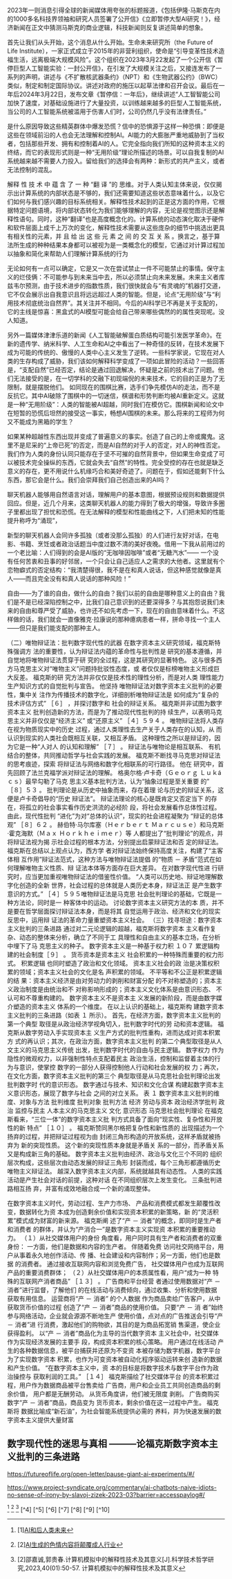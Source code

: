 2023年一则消息引得全球的新闻媒体用夸张的标题报道，《包括伊隆·马斯克在内的1000多名科技界领袖和研究人员签署了公开信》《立即暂停大型AI研究！》，经济新闻在正文中猜测马斯克的商业逻辑，科技新闻则反复讲述简单的想象。

首先让我们从头开始，这个消息从什么开始。生命未来研究所（the Future of Life Institute），一家正式成立于2015年的非营利组织，使命是“引导变革性技术造福生活，远离极端大规模风险”。这个组织在2023年3月22发起了一个公开信《暂停巨型人工智能实验：一封公开信》，在引发了大规模关注之后，又接连发布了一系列的声明，讲述与《不扩散核武器条约》（NPT）和《生物武器公约》（BWC）类似，制定和制定国际协议。讲述对政府的施压以起草法律和召开会议。最后在一年后2024年3月22日，发布文章《暂停信：一年后》，继续讲述“人工智智能公司加快了速度，对基础设施进行了大量投资，以训练越来越多的巨型人工智能系统，当公司的人工智能系统被滥用于伤害人们时，公司仍然几乎没有法律责任。”




是什么原因导致这些精英群体中爆发恐慌？信中的恐惧源于这样一种恐惧：即便是这些在领域前沿的人也会无法理解和控制AI。AI能力的大膨胀严重地威胁到了当权者，包括那些开发、拥有和控制着AI的人。它完全指向我们所知的这种资本主义的终结，而它的表现形式则是一种“无用阶级”理论所描述的场景。可以自我复制的AI系统越来越不需要人力投入。留给我们的选择会有两种：新形式的共产主义，或者无法控制的混乱。

解释 性 技 术 中 蕴 含 了 一 种 “翻 译 ”的 思维。对于人类认知主体来说，仅仅揭示出计算系统的内部状态是不够的，我们还需要知道这些状态意味着什么，以及它们如何与我们感兴趣的目标系统相关。解释性技术起到的正是这方面的作用，它根据特定问题语境，将内部状态转化为我们能够理解的内容，无论是视觉图示还是解释性语句。同时，这种“翻译”也是高度概念化的。计算系统的动态演化取决于硬件和软件层面上成千上万次的变化，解释性技术需要从这些庞杂的细节中挑选出更具有相关性的元素，并 且 给 出 这 些 元 素 之 间 的 交 互 关 系 。换言之，基于算法所生成的种种结果本身都可以被视为是一类概念化的模型，它通过对计算过程加以抽象和简化来帮助人们理解计算系统的行为

无论如何有一点可以确定，它是又一次在尝试禁止一件不可能禁止的事情。保守主义的烂伎俩：不可能参与到未来当中去，所以必须禁止向未来发展。未来主义者库兹韦尔预测，由于技术进步的指数性质，我们很快就会与“有灵魂的”机器打交道，它不仅会展示出自我意识且将远远超过人类的智能。但是，论点“无用阶级”与“利用技术彻底统治自然界”。其关注并不相同。今后的AI科学已不再是关于支配的，它的主线是惊喜：黑盒式的AI模型可能会给自己带来哪些偶然的的属性突现呢。没人知道。

另外一篇媒体津津乐道的新闻《人工智能破解蛋白质结构可能引发医学革命》。在新的遗传学、纳米科学、人工生命和AI之中看出了一种奇怪的反转，在技术发展下成为可能的传统的、傲慢的人类中心主义发生了逆转。一些科学家说，它现在对人类的生存构成了威胁，我们该如何解释科学变成了一项如此冒险的活动？一些回答是，“支配自然”已经否定，结论是通过回退解决，怀疑是之前的技术出了问题。他们无法接受的是，在一切学科的交融下初现端倪的未来技术，它的目的正是为了无限制，就是摆脱他们。
如同现在的围棋比赛，选手们争先模仿AI的走法，而不是反抗它。其中AI破除了围棋中的一切迷信，棋谱和形势判断均被AI重新定义。这就是一种“无用阶级”：人类的智能被AI超越，同时我们在模仿它。围棋新闻和论文中在短暂的恐慌后坦然的接受这一事实，畅想AI围棋的未来。那么将来的工程师为何又不能成为黑箱的学生？

如果某种超越性东西出现并变成了普遍意义的事实。创造了自己的上帝或魔鬼。这里不是尼采的“上帝已死”的否定，而是AI自然的对于人的否定，对人的神性否定。我们作为人类的身份认同只能存在于坚不可摧的自然背景中，但如果生命变成了可以被技术完全操纵的东西，它就会失去“自然”的特性。完全受控的存在也就是缺乏意义的存在，更不用说什么机缘巧合和美好奇迹了。问题在于，假如还能剩下什么东西，那它会是什么。我们会崇拜我们自己创造出来的AI吗？










聊天机器人能够用自然语言对话，理解用户的基本意图，根据预设规则和数据提供回应。但是，近几个月来，这类聊天机器人的能力得到了极大的增强，导致许多圈子里都出现了担忧和恐慌。在无法解释的模型和性能曲线之下，人们把未知的性能提升称呼为“涌现”，


新型的聊天机器人会同许多孤独（或者没那么孤独）的人们进行友好对话，在电影、书籍、烹饪或者政治话题当中度过数不清的美好夜晚。借用一下我从前用过的一个老比喻：人们得到的会是AI版的“无咖啡因咖啡”或者“无糖汽水”—— 一个没有任何苦衷和丑事的好邻居，一个只会让自己适应人之需求的大他者。这里就有个恋物癖式的否定结构：“我清楚得很，我不是在和真人说话，但这种感觉就像是真人——而且完全没有和真人说话的那种风险！”

自由——为了谁的自由，做什么的自由？我们以前的自由是哪种意义上的自由？我们是不是已经深陷控制之中，比我们自己意识到的还要深得多？与其抱怨说我们未来的自由和尊严受了威胁，也许还不如先考虑一下，现在的自由意味着什么。不这样做的话，我们就会一直像雅克·拉康说的那种癔病患者一样，拼命寻找一个主人——但只是我们能支配的那种主人。





（二）唯物辩证法：批判数字现代性的武器
在数字资本主义研究领域，福克斯特殊强调方
法的重要性，认为辩证法内蕴的革命性与批判性是
研究的基本遵循，并自觉地将唯物辩证法贯穿于研
究的全过程，这是其研究的显著特色。 这与很多西
方马克思主义对“唯物主义”问题持批驳性态度，或
者仅仅是标榜唯物主义形成巨大反差。 福克斯的研
究方法并非仅仅是技术性的理性分析，而是对人类
理性能力生产知识方式的自觉批判与宣告。 他坚持
唯物辩证法对数字资本主义批判的必要性，集中关
注作为传播技术的数字化，详细剖析唯物辩证法是
如何成为“复杂的技术评估方式”
［６］
，并探讨数字和
社会的辩证关系。 福克斯并非试图为数字资本主义
批判创造新的方法，而是为了推动现代性批判的持
续生产，以表明马克思主义并非仅仅是“经济主义”
或“还原主义”
［４］５９４
。
唯物辩证法将人类存在视为物质现实中的历史
过程，通过人类理性去生产关于人类存在的认知，从
而认识到现实的人类社会既相互关联，又相互矛盾。
这种理性之所以是辩证的，因为它是一种“人对人
的认知和理解”
［７］
。 辩证法与唯物论是相互联系、
有机结合的整体，共同推动哲学与社会实践的发展。
福克斯不断找寻马克思对辩证法的思考痕迹，探索
将辩证法与网络和数字化相联系的可行路径。 他在
研究中，首先回顾了法兰克福学派对辩证法的理解。
格奥尔格·卢卡奇（Ｇｅｏｒｇ Ｌｕｋáｃｓ）最早勾勒了马克
思主义基本批判方法，认为“抽象过程是至关重要
的”
［８］５３
。 批判理论是从历史中抽象而来，存在着理
论与历史的辩证关系，这便是卢卡奇倡导的“历史
辩证法”。 辩证法理论的核心是既肯定又否定当下
的存在，将孤立的社会事实看作历史洪流的必经阶
段，将社会发展看作总体性过程。 由此，现代性批判
“进化”为对“总体的认识”，现实的社会进程凝聚为
“辩证的总体观”
［８］６２
。 赫伯特·马尔库塞（Ｈｅｒｂｅｒｔ
Ｍａｒｃｕｓｅ）和马克斯·霍克海默（Ｍａｘ Ｈｏｒｋｈｅｉｍｅｒ）等
人都提出了“批判理论”的观点，并将辩证法视为揭
示社会过程的根本方法，分别提出启蒙辩证法和否
定的辩证法。 福克斯在总结以上观点认为，西方学
者对辩证法始终保持高度关注，构建了“主客体相
互作用”辩证法范式，这种方法与唯物辩证法提倡
的“物质 － 矛盾”范式在如何理解唯物主义性质、辩
证法本体等方面存在巨大差异。 在对数字现代性进
行研究时，应当更加重视唯物辩证法的借鉴性价值。
“人类可以历史地、辩证地理解数字化创造的全新
世界，社会过程的总体就是人类历史本身，辩证法正
是产生数字意识的方式。”
［４］５９５唯物辩证法是马克思
社会批判理论的基础，它既是一种方法论，同时是一
种客体中的运动。 讨论数字资本主义研究方法的本
质，并不是要在哲学层面探讨辩证法本身，而是将其
自觉运用于政治、经济和文化的现实反思中，运用辩
证法的革命力量重塑资本主义社会。
（三）找寻坦途：数字资本主义批判的三条进路
通过对二元论逻辑的超越，福克斯将数字资本
主义看作复杂、动态的整体来分析，确立了不同于工
具理性和自由主义的基本立场，在分析中埋下了马
克思主义的种子。 数字资本主义是一种基于权力积
１０７
累逻辑构建的社会制度［９］
。 货币资本是资本主义
社会积累的一种特殊而重要的权力形式。 积累逻辑
也同时塑造了政治和文化领域。 资本主义社会的政
治是决策权积累的领域；资本主义社会的文化是名
声积累的领域。 不平等和不公正是积累逻辑的结
果：资本主义经济是由对劳动力的剥削和财富分配
的不对称塑造的；资本主义政治制度是由统治和不
对称影响形成的；资本主义文化体系是由意识形态、
不认可和不尊重构建的。 数字资本主义不是资本主
义发展的新阶段，而是由数字媒介塑造的资本主义
体系的一个维度。 在以上认识的基础上，福克斯构
建数字资本主义批判的三条进路（如表 １ 所示）。
首先，在经济方面，数字资本主义批判的第一个典型
取径是从政治经济学视角切入，批判数字时代的劳
动和资本逻辑。 福克斯从数字劳动入手实现资本主
义生产方式的批判性重构，进而达成对资本积累方
式的再认识；其次，在政治方面，数字资本主义批判
的第二个典型取径是从人文主义的马克思主义传统
出发，批判数字时代的自由与民主逻辑。 数字权力
作为隐性的微观权力，以非强制性特点支配着民主
政治生活，控制和监督着主体的行为与意识，使掌控
数字的一部分人获得控制他人行动和社会发展的权
力；再次，在文化方面，数字资本主义批判的第三个
典型取径是从马克思社会批判理论出发批判数字时
代的意识形态。 数字通过与技术、知识和文化合谋
构建起数字资本主义意识形态，展现了数字与社会
之间的对立关系。
表 １ 数字资本主义批判的维度、对象与方法
批判维度 批判对象 批判方法
经济 劳动与资本 政治经济学批判
政治 监控与民主 人本主义的马克思主义
文化 意识形态 马克思社会批判理论
在福克斯看来，“三位一体”的数字资本主义批
判方式具备了面向“现实性、复杂性和开放性的新
特点”
［１０］
。 福克斯赞同黑尔格把复杂性和新性质的
出现描述为一个扬弃的过程，并把辩证过程视为由
封闭三角形构造的开放系统，这样矛盾就被扬弃为
新的突现性质。 这个新的突现性质本身就是矛盾关
系的一部分，而矛盾关系又是构成新三角的基础。
数字资本主义批判由经济、政治与文化三个不同的
组织层次构成，这些层次由动态发展的辩证三角形
封装而成，每个三角形都遵循历史唯物主义辩证法。
越深入数字资本主义内部，系统就越具有动态性。
人类的实践活动是产生社会对话的前提，这种对话
在不同组织层次上发生变化。 三条批判进路相互扬
弃，并富有成效地融合成一个新的涌现整体。


在数字资本主义时代，劳动过程、生产力市场、
产品和消费模式都发生颠覆性改变，数据转化为资
本成为创造剩余价值和实现资本积累的新策略，新
的“灵活积累”模式成为财富的新来源。 福克斯阐
述了“产 － 消者”的概念，即同时是生产者和消费者
的群体，并认为“产消合一”是数字资本主义实现资
本积累的重要推动力。 （１）从社交媒体用户的身份
角度看，用户同时具有生产者和消费者的双重身份：
一方面，他们是数据和内容的生产者。 伴随着免费
访问社交网络平台，用户从事着永久地创作活动、传
播、社会建设和内容制作；另一方面，他们也是数据
的消费者。 通过接收互联网内容和浏览免费广告，
社交媒体用户也成为互联网产品的重要消费群体；
（２）从社交媒体用户的本质属性看，用户“成为一种
特殊的互联网产消者商品”
［１３］
。 广告商和平台经营
者通过使用数据对“产 － 消者”进行监督，了解他们
的在线活动与消费倾向，通过收集、分析和使用数据
获取有用信息。 运营商将“产 － 消者” 的个人数据
作为商品卖给广告客户，从中获取货币价值的过程
创造了“产 － 消者”商品的使用价值。 只要“产 － 消
者”始终参与网络活动，企业就会源源不断地生产
使用价值，点对点的广告推送会引导“产 － 消者”进
行消费，激起他们的购物欲，其目的是为商品拓宽销
售渠道，使企业获得盈利。
以“产 － 消者”商品化为主导的当代数字资本
主义社会中，社交媒体作为实现经济发展的主要手
段，构成资本积累的核心策略。 用户通过在线活动
产生的各种数据信息，被平台捕获并还原为不变资
本被存储为数字机器，数字平台为了实现数字资本
积累，也作为可变资本被自动化程序驱动运转来创
造新的数据和产生价值。 “在数字资本主义中，资
本的目标是将数字技术与数字平台作为政治操控与
获取利润的工具。”
［１４］ 福克斯描绘了社交媒体平台
的资本积累过程，用户作为数据商品被平台售卖给
广告商，用户和企业员工共同创造商品的剩余价值，
用户都是无酬劳动。 从货币角度讲，他们被无限度
剥削。 广告商购买数字“产 － 消者”商品，商品变为
货币资本，剩余价值在这一过程中产生。 福克斯将
数据比喻成“新石油”，为社会智能系统提供必需的
养料，并为快速发展的数字资本主义提供大量财富


数字现代性的迷思与真相
———论福克斯数字资本主义批判的三条进路
-------------------------------------------------------------





[^1]: [1][AI和后人类未来](https://www.project-syndicate.org/commentary/ai-post-human-future-by-slavoj-zizek-2023-04)

[^2]: [2][AI生成的色情内容将颠覆成人行业](https://theconversation.com/ai-generated-pornography-will-disrupt-the-adult-content-industry-and-raise-new-ethical-concerns-226683)

[^3]: [2]邵嘉诚,郭贵春.计算机模拟中的解释性技术及其意义[J].科学技术哲学研究,2023,40(01):50-57.
计算机模拟中的解释性技术及其意义

https://futureoflife.org/open-letter/pause-giant-ai-experiments/#/

https://www.project-syndicate.org/commentary/ai-chatbots-naive-idiots-no-sense-of-irony-by-slavoj-zizek-2023-03?barrier=accesspaylog#/

[^1] [^2] [^3] [^4] [^5] [^6] [^7] [^8] [^9] [^10]
